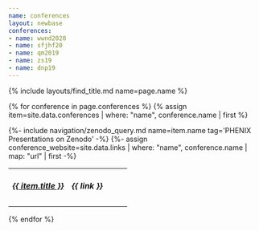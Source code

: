 ```yaml
---
name: conferences
layout: newbase
conferences:
- name: wwnd2020
- name: sfjhf20
- name: qm2019
- name: zs19
- name: dnp19
---
```

{% include layouts/find_title.md name=page.name %}

{% for conference in page.conferences %}
{% assign item=site.data.conferences | where: "name", conference.name | first %}

{%- include navigation/zenodo_query.md name=item.name tag='PHENIX Presentations on Zenodo' -%}
{%- assign conference_website=site.data.links | where: "name", conference.name  | map: "url" | first -%}
<table width="80%">
  <tr>
    <td width="50%"><h5><a href="{{ conference_website }}" target="_blank">{{ item.title }}</a></h5></td>
    <td width="50%"><h5>{{ link }}</h5></td>
  </tr>
</table>
{% endfor %}
